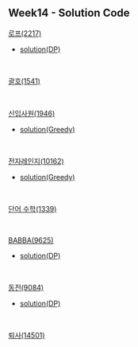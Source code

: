 ## Week14 - Solution Code

[로프(2217)](https://www.acmicpc.net/problem/2217)

* [solution(DP)](https://github.com/BBBOMi/Algorithms-New/blob/master/week14/Main_2217.java)

  

<br/>



[괄호(1541)](https://www.acmicpc.net/problem/1541)



<br/>



[신입사원(1946)](https://www.acmicpc.net/problem/1946)

* [solution(Greedy)](https://github.com/BBBOMi/Algorithms-New/blob/master/week14/Main_1946.java)



<br/>



[전자레인지(10162)](https://www.acmicpc.net/problem/10162)

* [solution(Greedy)](https://github.com/BBBOMi/Algorithms-New/blob/master/week14/Main_10162.java)



<br/>



[단어 수학(1339)](https://www.acmicpc.net/problem/1339)



<br/>



[BABBA(9625)](https://www.acmicpc.net/problem/9625)

* [solution(DP)](https://github.com/BBBOMi/Algorithms-New/blob/master/week14/Main_9625.java)



<br/>



[동전(9084)](https://www.acmicpc.net/problem/9084)

* [solution(DP)](https://github.com/BBBOMi/Algorithms-New/blob/master/week14/Main_9084.java)



<br/>



[퇴사(14501)](https://www.acmicpc.net/problem/14501)